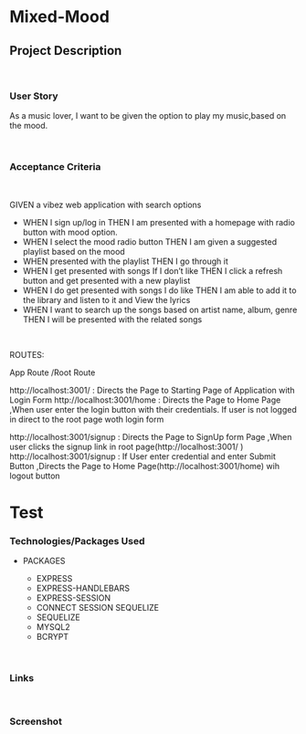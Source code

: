 # Mixed-Mood


## Project Description

<br>

### User Story

As a music lover, I want to be given the option to play my music,based on the mood.

<br>


### Acceptance Criteria

<br>

GIVEN a vibez web application with search options
*   WHEN I sign up/log in THEN I am presented with a homepage with radio button with mood option.
*   WHEN I select the mood radio button THEN I am given a suggested playlist based on the mood
*   WHEN presented with the playlist  THEN I go through it
*   WHEN I get presented with songs If I don’t like THEN I click a refresh button and get presented with a new playlist 
*   WHEN I do get presented with songs I do like THEN I am able to add it to the library and listen to it and View the lyrics
*   WHEN I want to search up the songs based on artist name, album, genre THEN I will be presented with the related songs 

<br>


ROUTES:

App Route /Root Route

http://localhost:3001/         :  Directs the Page to Starting Page of Application with Login Form
http://localhost:3001/home     :  Directs the Page to Home Page ,When user enter the login button with their credentials.
                                  If user is not logged in direct to the root page woth login form

http://localhost:3001/signup   :  Directs the Page to SignUp form Page ,When user clicks the signup link in root page(http://localhost:3001/ )
http://localhost:3001/signup   :  If User enter credential and enter Submit Button ,Directs the Page to Home Page(http://localhost:3001/home) wih logout button
                                

# Test 
### Technologies/Packages Used


* PACKAGES

    * EXPRESS
    * EXPRESS-HANDLEBARS
    * EXPRESS-SESSION
    * CONNECT SESSION SEQUELIZE
    * SEQUELIZE
    * MYSQL2
    * BCRYPT

<br>

### Links

<br>

### Screenshot

